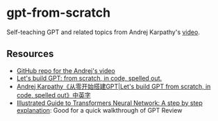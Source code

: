 # gpt-from-scratch
Self-teaching GPT and related topics from Andrej Karpathy's [video](https://www.youtube.com/watch?v=kCc8FmEb1nY&ab_channel=AndrejKarpathy).


## Resources
- [GitHub repo for the Andrej's video](https://github.com/karpathy/ng-video-lecture)
- [Let's build GPT: from scratch, in code, spelled out.](https://www.youtube.com/watch?v=kCc8FmEb1nY&ab_channel=AndrejKarpathy)
- [Andrej Karpathy《从零开始搭建GPT|Let's build GPT from scratch, in code, spelled out》中英字](https://www.bilibili.com/video/BV1v4421c7fr/?spm_id_from=333.337.search-card.all.click&vd_source=0c02ef6f6e7a2b0959d7dd28e9e49da4)
- [Illustrated Guide to Transformers Neural Network: A step by step explanation](https://www.youtube.com/watch?v=4Bdc55j80l8&list=LL&index=7&ab_channel=TheAIHacker): Good for a quick walkthrough of GPT Review